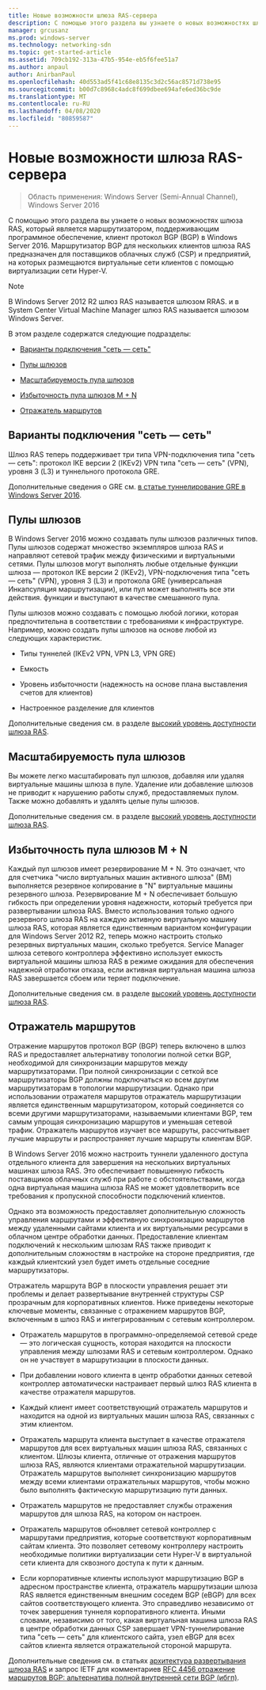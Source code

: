 ```yaml
---
title: Новые возможности шлюза RAS-сервера
description: С помощью этого раздела вы узнаете о новых возможностях шлюза RAS, который является маршрутизатором, поддерживающим программное обеспечение, клиент протокол BGP (BGP) в Windows Server 2016.
manager: grcusanz
ms.prod: windows-server
ms.technology: networking-sdn
ms.topic: get-started-article
ms.assetid: 709cb192-313a-47b5-954e-eb5f6fee51a7
ms.author: anpaul
author: AnirbanPaul
ms.openlocfilehash: 40d553ad5f41c68e8135c3d2c56ac8571d738e95
ms.sourcegitcommit: b00d7c8968c4adc8f699dbee694afe6ed36bc9de
ms.translationtype: MT
ms.contentlocale: ru-RU
ms.lasthandoff: 04/08/2020
ms.locfileid: "80859587"
---
```

# <a name="whats-new-in-ras-gateway"></a>Новые возможности шлюза RAS-сервера

>Область применения: Windows Server (Semi-Annual Channel), Windows Server 2016

С помощью этого раздела вы узнаете о новых возможностях шлюза RAS, который является маршрутизатором, поддерживающим программное обеспечение, клиент протокол BGP (BGP) в Windows Server 2016. Маршрутизатор BGP для нескольких клиентов шлюза RAS предназначен для поставщиков облачных служб (CSP) и предприятий, на которых размещаются виртуальные сети клиентов с помощью виртуализации сети Hyper-V.  
  
> [!NOTE]  
> В Windows Server 2012 R2 шлюз RAS называется шлюзом RRAS. и в System Center Virtual Machine Manager шлюз RAS называется шлюзом Windows Server.  
  
В этом разделе содержатся следующие подразделы:  
  
-   [Варианты подключения "сеть — сеть"](#bkmk_s2s)  
  
-   [Пулы шлюзов](#bkmk_pools)  
  
-   [Масштабируемость пула шлюзов](#bkmk_gps)  
  
-   [Избыточность пула шлюзов M + N](#bkmk_m)  
  
-   [Отражатель маршрутов](#bkmk_rr)  
  
## <a name="site-to-site-connectivity-options"></a><a name="bkmk_s2s"></a>Варианты подключения "сеть — сеть"  
Шлюз RAS теперь поддерживает три типа VPN-подключения типа "сеть — сеть": протокол IKE версии 2 (IKEv2) VPN типа "сеть — сеть" (VPN), уровня 3 (L3) и туннельного протокола GRE.  
  
Дополнительные сведения о GRE см. [в статье туннелирование GRE в Windows Server 2016](../../../../remote/remote-access/ras-gateway/gre-tunneling-windows-server.md).  
  
## <a name="gateway-pools"></a><a name="bkmk_pools"></a>Пулы шлюзов  
В Windows Server 2016 можно создавать пулы шлюзов различных типов. Пулы шлюзов содержат множество экземпляров шлюза RAS и направляют сетевой трафик между физическими и виртуальными сетями. Пулы шлюзов могут выполнять любые отдельные функции шлюза — протокол IKE версии 2 (IKEv2), VPN-подключения типа "сеть — сеть" (VPN), уровня 3 (L3) и протокола GRE (универсальная Инкапсуляция маршрутизации), или пул может выполнять все эти действия. функции и выступают в качестве смешанного пула.  
  
Пулы шлюзов можно создавать с помощью любой логики, которая предпочтительна в соответствии с требованиями к инфраструктуре. Например, можно создать пулы шлюзов на основе любой из следующих характеристик.  
  
-   Типы туннелей (IKEv2 VPN, VPN L3, VPN GRE)  
  
-   Емкость  
  
-   Уровень избыточности (надежность на основе плана выставления счетов для клиентов)  
  
-   Настроенное разделение для клиентов  
  
Дополнительные сведения см. в разделе [высокий уровень доступности шлюза RAS](RAS-Gateway-High-Availability.md).  
  
## <a name="gateway-pool-scalability"></a><a name="bkmk_gps"></a>Масштабируемость пула шлюзов  
Вы можете легко масштабировать пул шлюзов, добавляя или удаляя виртуальные машины шлюза в пуле. Удаление или добавление шлюзов не приводит к нарушению работы служб, предоставляемых пулом. Также можно добавлять и удалять целые пулы шлюзов.  
  
Дополнительные сведения см. в разделе [высокий уровень доступности шлюза RAS](RAS-Gateway-High-Availability.md).  
  
## <a name="mn-gateway-pool-redundancy"></a><a name="bkmk_m"></a>Избыточность пула шлюзов M + N  
Каждый пул шлюзов имеет резервирование M + N. Это означает, что для счетчика "число виртуальных машин активного шлюза" (ВМ) выполняется резервное копирование в "N" виртуальные машины резервного шлюза. Резервирование M + N обеспечивает большую гибкость при определении уровня надежности, который требуется при развертывании шлюза RAS. Вместо использования только одного резервного шлюза RAS на каждую активную виртуальную машину шлюза RAS, которая является единственным вариантом конфигурации для Windows Server 2012 R2, теперь можно настроить столько резервных виртуальных машин, сколько требуется. Service Manager шлюза сетевого контроллера эффективно использует емкость виртуальной машины шлюза RAS в режиме ожидания для обеспечения надежной отработки отказа, если активная виртуальная машина шлюза RAS завершается сбоем или теряет подключение.  
  
Дополнительные сведения см. в разделе [высокий уровень доступности шлюза RAS](RAS-Gateway-High-Availability.md).  
  
## <a name="route-reflector"></a><a name="bkmk_rr"></a>Отражатель маршрутов  
Отражение маршрутов протокол BGP (BGP) теперь включено в шлюз RAS и предоставляет альтернативу топологии полной сетки BGP, необходимой для синхронизации маршрутов между маршрутизаторами. При полной синхронизации с сеткой все маршрутизаторы BGP должны подключаться ко всем другим маршрутизаторам в топологии маршрутизации. Однако при использовании отражателя маршрутов отражатель маршрутизации является единственным маршрутизатором, который соединяется со всеми другими маршрутизаторами, называемыми клиентами BGP, тем самым упрощая синхронизацию маршрутов и уменьшая сетевой трафик. Отражатель маршрутов изучает все маршруты, рассчитывает лучшие маршруты и распространяет лучшие маршруты клиентам BGP.  
  
В Windows Server 2016 можно настроить туннели удаленного доступа отдельного клиента для завершения на нескольких виртуальных машинах шлюза RAS. Это обеспечивает повышенную гибкость поставщиков облачных служб при работе с обстоятельствами, когда одна виртуальная машина шлюза RAS не может удовлетворить все требования к пропускной способности подключений клиентов.  
  
Однако эта возможность предоставляет дополнительную сложность управления маршрутами и эффективную синхронизацию маршрутов между удаленными сайтами клиента и их виртуальными ресурсами в облачном центре обработки данных. Предоставление клиентам подключений к нескольким шлюзам RAS также приводит к дополнительным сложностям в настройке на стороне предприятия, где каждый клиентский узел будет иметь отдельные соседние маршрутизаторы.  
  
Отражатель маршрута BGP в плоскости управления решает эти проблемы и делает развертывание внутренней структуры CSP прозрачным для корпоративных клиентов. Ниже приведены некоторые ключевые моменты, связанные с отражением маршрутов BGP, включенным в шлюз RAS и интегрированным с сетевым контроллером.  
  
-   Отражатель маршрутов в программно-определяемой сетевой среде — это логическая сущность, которая находится на плоскости управления между шлюзами RAS и сетевым контроллером. Однако он не участвует в маршрутизации в плоскости данных.  
  
-   При добавлении нового клиента в центр обработки данных сетевой контроллер автоматически настраивает первый шлюз RAS клиента в качестве отражателя маршрутов.  
  
-   Каждый клиент имеет соответствующий отражатель маршрутов и находится на одной из виртуальных машин шлюза RAS, связанных с этим клиентом.  
  
-   Отражатель маршрута клиента выступает в качестве отражателя маршрутов для всех виртуальных машин шлюза RAS, связанных с клиентом. Шлюзы клиента, отличные от отражения маршрутов шлюза RAS, являются клиентами отражательной маршрутизации. Отражатель маршрутов выполняет синхронизацию маршрутов между всеми клиентами отражательных маршрутов, чтобы можно было выполнять фактическую маршрутизацию пути данных.  
  
-   Отражатель маршрутов не предоставляет службы отражения маршрутов для шлюза RAS, на котором он настроен.  
  
-   Отражатель маршрутов обновляет сетевой контроллер с маршрутами предприятия, которые соответствуют корпоративным сайтам клиента. Это позволяет сетевому контроллеру настроить необходимые политики виртуализации сети Hyper-V в виртуальной сети клиента для сквозного доступа к пути к данным.  
  
-   Если корпоративные клиенты используют маршрутизацию BGP в адресном пространстве клиента, отражатель маршрутизации шлюза RAS является единственным внешним соседем BGP (eBGP) для всех сайтов соответствующего клиента. Это справедливо независимо от точек завершения туннеля корпоративного клиента. Иными словами, независимо от того, какая виртуальная машина шлюза RAS в центре обработки данных CSP завершает VPN-туннелирование типа "сеть — сеть" для клиентского сайта, узел eBGP для всех сайтов клиента является отражательной стороной маршрута.  
  
Дополнительные сведения см. в статьях [архитектура развертывания шлюза RAS](RAS-Gateway-Deployment-Architecture.md) и запрос IETF для комментариев [RFC 4456 отражение маршрутов BGP: альтернатива полной внутренней сети BGP (ибгп)](https://tools.ietf.org/html/rfc4456).  
  

